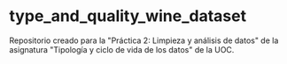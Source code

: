 # type_and_quality_wine_dataset
Repositorio creado para la "Práctica 2: Limpieza y análisis de datos" de la asignatura "Tipología y ciclo de vida de los datos" de la UOC.
